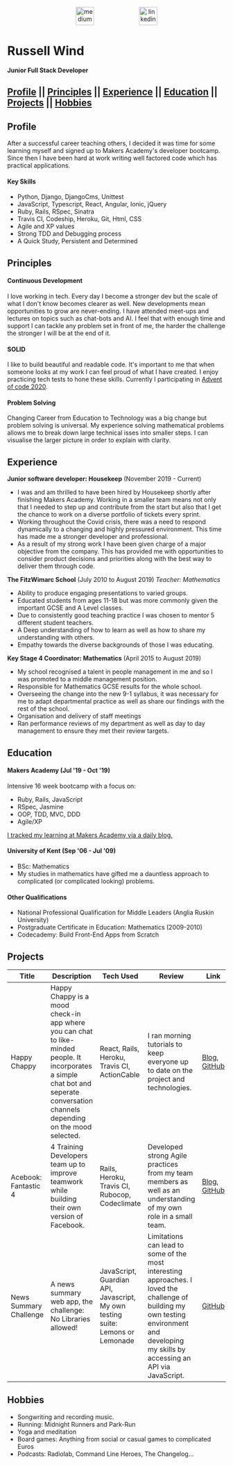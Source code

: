 <p align="center"><a href="https://medium.com/@russell.wind"><img src="https://cdn-images-1.medium.com/max/1600/1*emiGsBgJu2KHWyjluhKXQw.png" alt="medium" hspace="50" height="42" width="42" ></a>
<a href="https://www.linkedin.com/in/russell-wind-52a1b1195/"><img src="https://www.iconfinder.com/data/icons/free-social-icons/67/linkedin_circle_color-512.png" alt="linkedin" hspace="50" height="42" width="42"></a></p>

# Russell Wind

**Junior Full Stack Developer**

## [Profile](#profile) || [Principles](#principles) || [Experience](#experience) || [Education](#education) || [Projects](#projects) || [Hobbies](#hobbies)

## Profile

After a successful career teaching others, I decided it was time for some learning myself and signed up to Makers Academy's developer bootcamp. Since then I have been hard at work writing well factored code which has practical applications.

#### Key Skills
- Python, Django, DjangoCms, Unittest
- JavaScript, Typescript, React, Angular, Ionic, jQuery
- Ruby, Rails, RSpec, Sinatra
- Travis CI, Codeship, Heroku, Git, Html, CSS
- Agile and XP values
- Strong TDD and Debugging process
- A Quick Study, Persistent and Determined


## Principles

#### Continuous Development
I love working in tech. Every day I become a stronger dev but the scale of what I don't know becomes clearer as well. New developments mean opportunities to grow are never-ending. I have attended meet-ups and lectures on topics such as chat-bots and AI. I feel that with enough time and support I can tackle any problem set in front of me, the harder the challenge the stronger I will be at the end of it.

#### SOLID
I like to build beautiful and readable code. It's important to me that when someone looks at my work I can feel proud of what I have created. I enjoy practicing tech tests to hone these skills. Currently I participating in [Advent of code 2020](https://adventofcode.com/).

#### Problem Solving
Changing Career from Education to Technology was a big change but problem solving is universal. My experience solving mathematical problems allows me to break down large technical isses into smaller steps. I can visualise the larger picture in order to explain with clarity.


## Experience

**Junior software developer: Housekeep** (November 2019 - Current)
- I was and am thrilled to have been hired by Housekeep shortly after finishing Makers Academy. Working in a smaller team means not only that I needed to step up and contribute from the start but also that I get the chance to work on a diverse portfolio of tickets every sprint.
- Working throughout the Covid crisis, there was a need to respond dynamically to a changing and highly pressured environment. This time has made me a stronger developer and professional.
- As a result of my strong work I have been given charge of a major objective from the company. This has provided me with opportunities to consider product decisions and priorities along with the best way to deliver them through code.

**The FitzWimarc School** (July 2010 to August 2019) 
*Teacher: Mathematics*
- Ability to produce engaging presentations to varied groups.
- Educated students from ages 11-18 but was more commonly given the important GCSE and A Level classes.
- Due to consistently good teaching practice I was chosen to mentor 5 different student teachers.
- A Deep understanding of how to learn as well as how to share my understanding with others.
- Empathy towards the diverse backgrounds of those I was educating.

**Key Stage 4 Coordinator: Mathematics** (April 2015 to August 2019)
- My school recognised a talent in people management in me and so I was promoted to a middle management position.
- Responsible for Mathematics GCSE results for the whole school.
- Overseeing the change into the new 9-1 syllabus, it was necessary for me to adapt departmental practice as well as share our findings with the rest of the school.
- Organisation and delivery of staff meetings
- Ran performance reviews of my department as well as day to day management to ensure they met their review targets.


## Education

#### Makers Academy (Jul '19 - Oct '19)

Intensive 16 week bootcamp with a focus on:
- Ruby, Rails, JavaScript
- RSpec, Jasmine
- OOP, TDD, MVC, DDD
- Agile/XP

[I tracked my learning at Makers Academy via a daily blog.](https://medium.com/@russell.wind)


#### University of Kent (Sep '06 - Jul '09)

- BSc: Mathematics
- My studies in mathematics have gifted me a dauntless approach to complicated (or complicated looking) problems.

#### Other Qualifications

- National Professional Qualification for Middle Leaders (Anglia Ruskin University)
- Postgraduate Certificate in Education: Mathematics (2009-2010)
- Codecademy: Build Front-End Apps from Scratch


## Projects

Title | Description | Tech Used | Review | Link
--- | --- | --- | --- | ---
Happy Chappy | Happy Chappy is a mood check-in app where you can chat to like-minded people. It incorporates a simple chat bot and seperate conversation channels depending on the mood selected. | React, Rails, Heroku, Travis CI, ActionCable | I ran morning tutorials to keep everyone up to date on the project and technologies. | [Blog](https://medium.com/happy-chappy-dev-blog), [GitHub](https://github.com/Stegosauruss/HappyChappy)
Acebook: Fantastic 4 | 4 Training Developers team up to improve teamwork while building their own version of Facebook. | Rails, Heroku, Travis CI, Rubocop, Codeclimate | Developed strong Agile practices from my team members as well as an understanding of my own role in a small team. | [Blog](https://medium.com/fantastic-four-acebook-project), [GitHub](https://github.com/Stegosauruss/acebook-fantastic-four)
News Summary Challenge | A news summary web app, the challenge: No Libraries allowed! | JavaScript, Guardian API, Javascript, My own testing suite: Lemons or Lemonade | Limitations can lead to some of the most interesting approaches. I loved the challenge of building my own testing environment and developing my skills by accessing an API via JavaScript. | [GitHub](https://github.com/Stegosauruss/news-summary-challenge)


## Hobbies
- Songwriting and recording music.
- Running: Midnight Runners and Park-Run
- Yoga and meditation
- Board games: Anything from social or casual games to complicated Euros
- Podcasts: Radiolab, Command Line Heroes, The Changelog...
